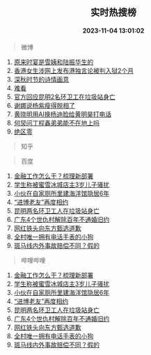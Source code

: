 <div align="center"><h2>实时热搜榜</h2><h4>2023-11-04 13:01:02</h4></div>

> 微博  

1. [原来时宴是雪姨和陆振华生的](https://s.weibo.com/weibo?q=%E5%8E%9F%E6%9D%A5%E6%97%B6%E5%AE%B4%E6%98%AF%E9%9B%AA%E5%A7%A8%E5%92%8C%E9%99%86%E6%8C%AF%E5%8D%8E%E7%94%9F%E7%9A%84&t=31&band_rank=1&Refer=top)<br />
2. [香港女生涉网上发布港独言论被判入狱2个月](https://s.weibo.com/weibo?q=%23%E9%A6%99%E6%B8%AF%E5%A5%B3%E7%94%9F%E6%B6%89%E7%BD%91%E4%B8%8A%E5%8F%91%E5%B8%83%E6%B8%AF%E7%8B%AC%E8%A8%80%E8%AE%BA%E8%A2%AB%E5%88%A4%E5%85%A5%E7%8B%B12%E4%B8%AA%E6%9C%88%23&t=31&band_rank=2&Refer=top)<br />
3. [深秋时节的诗情画意](https://s.weibo.com/weibo?q=%23%E6%B7%B1%E7%A7%8B%E6%97%B6%E8%8A%82%E7%9A%84%E8%AF%97%E6%83%85%E7%94%BB%E6%84%8F%23&t=31&band_rank=3&Refer=top)<br />
4. [难看](https://s.weibo.com/weibo?q=%E9%9A%BE%E7%9C%8B&t=31&band_rank=4&Refer=top)<br />
5. [官方回应昆明2名环卫工在垃圾站身亡](https://s.weibo.com/weibo?q=%23%E5%AE%98%E6%96%B9%E5%9B%9E%E5%BA%94%E6%98%86%E6%98%8E2%E5%90%8D%E7%8E%AF%E5%8D%AB%E5%B7%A5%E5%9C%A8%E5%9E%83%E5%9C%BE%E7%AB%99%E8%BA%AB%E4%BA%A1%23&t=31&band_rank=5&Refer=top)<br />
6. [谢娜说杨紫瘦得脱相了](https://s.weibo.com/weibo?q=%23%E8%B0%A2%E5%A8%9C%E8%AF%B4%E6%9D%A8%E7%B4%AB%E7%98%A6%E5%BE%97%E8%84%B1%E7%9B%B8%E4%BA%86%23&t=31&band_rank=6&Refer=top)<br />
7. [黄晓明用AI换杨迪脸给黄明昊打电话](https://s.weibo.com/weibo?q=%E9%BB%84%E6%99%93%E6%98%8E%E7%94%A8AI%E6%8D%A2%E6%9D%A8%E8%BF%AA%E8%84%B8%E7%BB%99%E9%BB%84%E6%98%8E%E6%98%8A%E6%89%93%E7%94%B5%E8%AF%9D&t=31&band_rank=7&Refer=top)<br />
8. [何炅问丁程鑫弟弟能不在地上吗](https://s.weibo.com/weibo?q=%23%E4%BD%95%E7%82%85%E9%97%AE%E4%B8%81%E7%A8%8B%E9%91%AB%E5%BC%9F%E5%BC%9F%E8%83%BD%E4%B8%8D%E5%9C%A8%E5%9C%B0%E4%B8%8A%E5%90%97%23&t=31&band_rank=8&Refer=top)<br />
9. [绝区零](https://s.weibo.com/weibo?q=%E7%BB%9D%E5%8C%BA%E9%9B%B6&t=31&band_rank=9&Refer=top)<br />

> 知乎  


> 百度  

1. [金融工作怎么干？梳理新部署](https://www.baidu.com/s?wd=%E9%87%91%E8%9E%8D%E5%B7%A5%E4%BD%9C%E6%80%8E%E4%B9%88%E5%B9%B2%EF%BC%9F%E6%A2%B3%E7%90%86%E6%96%B0%E9%83%A8%E7%BD%B2&sa=fyb_news&rsv_dl=fyb_news)<br />
2. [学生称被蜜雪冰城店主3岁儿子骚扰](https://www.baidu.com/s?wd=%E5%AD%A6%E7%94%9F%E7%A7%B0%E8%A2%AB%E8%9C%9C%E9%9B%AA%E5%86%B0%E5%9F%8E%E5%BA%97%E4%B8%BB3%E5%B2%81%E5%84%BF%E5%AD%90%E9%AA%9A%E6%89%B0&sa=fyb_news&rsv_dl=fyb_news)<br />
3. [小伙在自家厕所里建海洋馆隐居6年](https://www.baidu.com/s?wd=%E5%B0%8F%E4%BC%99%E5%9C%A8%E8%87%AA%E5%AE%B6%E5%8E%95%E6%89%80%E9%87%8C%E5%BB%BA%E6%B5%B7%E6%B4%8B%E9%A6%86%E9%9A%90%E5%B1%856%E5%B9%B4&sa=fyb_news&rsv_dl=fyb_news)<br />
4. [“进博老友”再度相约](https://www.baidu.com/s?wd=%E2%80%9C%E8%BF%9B%E5%8D%9A%E8%80%81%E5%8F%8B%E2%80%9D%E5%86%8D%E5%BA%A6%E7%9B%B8%E7%BA%A6&sa=fyb_news&rsv_dl=fyb_news)<br />
5. [昆明两名环卫工人在垃圾站身亡](https://www.baidu.com/s?wd=%E6%98%86%E6%98%8E%E4%B8%A4%E5%90%8D%E7%8E%AF%E5%8D%AB%E5%B7%A5%E4%BA%BA%E5%9C%A8%E5%9E%83%E5%9C%BE%E7%AB%99%E8%BA%AB%E4%BA%A1&sa=fyb_news&rsv_dl=fyb_news)<br />
6. [广东4个世仇村解除百年不通婚旧约](https://www.baidu.com/s?wd=%E5%B9%BF%E4%B8%9C4%E4%B8%AA%E4%B8%96%E4%BB%87%E6%9D%91%E8%A7%A3%E9%99%A4%E7%99%BE%E5%B9%B4%E4%B8%8D%E9%80%9A%E5%A9%9A%E6%97%A7%E7%BA%A6&sa=fyb_news&rsv_dl=fyb_news)<br />
7. [网红铁头向东方甄选道歉](https://www.baidu.com/s?wd=%E7%BD%91%E7%BA%A2%E9%93%81%E5%A4%B4%E5%90%91%E4%B8%9C%E6%96%B9%E7%94%84%E9%80%89%E9%81%93%E6%AD%89&sa=fyb_news&rsv_dl=fyb_news)<br />
8. [全村唯一拥有电话手表的小狗](https://www.baidu.com/s?wd=%E5%85%A8%E6%9D%91%E5%94%AF%E4%B8%80%E6%8B%A5%E6%9C%89%E7%94%B5%E8%AF%9D%E6%89%8B%E8%A1%A8%E7%9A%84%E5%B0%8F%E7%8B%97&sa=fyb_news&rsv_dl=fyb_news)<br />
9. [斑马线内外事故赔偿不同？假的](https://www.baidu.com/s?wd=%E6%96%91%E9%A9%AC%E7%BA%BF%E5%86%85%E5%A4%96%E4%BA%8B%E6%95%85%E8%B5%94%E5%81%BF%E4%B8%8D%E5%90%8C%EF%BC%9F%E5%81%87%E7%9A%84&sa=fyb_news&rsv_dl=fyb_news)<br />

> 哔哩哔哩  

1. [金融工作怎么干？梳理新部署](https://www.baidu.com/s?wd=%E9%87%91%E8%9E%8D%E5%B7%A5%E4%BD%9C%E6%80%8E%E4%B9%88%E5%B9%B2%EF%BC%9F%E6%A2%B3%E7%90%86%E6%96%B0%E9%83%A8%E7%BD%B2&sa=fyb_news&rsv_dl=fyb_news)<br />
2. [学生称被蜜雪冰城店主3岁儿子骚扰](https://www.baidu.com/s?wd=%E5%AD%A6%E7%94%9F%E7%A7%B0%E8%A2%AB%E8%9C%9C%E9%9B%AA%E5%86%B0%E5%9F%8E%E5%BA%97%E4%B8%BB3%E5%B2%81%E5%84%BF%E5%AD%90%E9%AA%9A%E6%89%B0&sa=fyb_news&rsv_dl=fyb_news)<br />
3. [小伙在自家厕所里建海洋馆隐居6年](https://www.baidu.com/s?wd=%E5%B0%8F%E4%BC%99%E5%9C%A8%E8%87%AA%E5%AE%B6%E5%8E%95%E6%89%80%E9%87%8C%E5%BB%BA%E6%B5%B7%E6%B4%8B%E9%A6%86%E9%9A%90%E5%B1%856%E5%B9%B4&sa=fyb_news&rsv_dl=fyb_news)<br />
4. [“进博老友”再度相约](https://www.baidu.com/s?wd=%E2%80%9C%E8%BF%9B%E5%8D%9A%E8%80%81%E5%8F%8B%E2%80%9D%E5%86%8D%E5%BA%A6%E7%9B%B8%E7%BA%A6&sa=fyb_news&rsv_dl=fyb_news)<br />
5. [昆明两名环卫工人在垃圾站身亡](https://www.baidu.com/s?wd=%E6%98%86%E6%98%8E%E4%B8%A4%E5%90%8D%E7%8E%AF%E5%8D%AB%E5%B7%A5%E4%BA%BA%E5%9C%A8%E5%9E%83%E5%9C%BE%E7%AB%99%E8%BA%AB%E4%BA%A1&sa=fyb_news&rsv_dl=fyb_news)<br />
6. [广东4个世仇村解除百年不通婚旧约](https://www.baidu.com/s?wd=%E5%B9%BF%E4%B8%9C4%E4%B8%AA%E4%B8%96%E4%BB%87%E6%9D%91%E8%A7%A3%E9%99%A4%E7%99%BE%E5%B9%B4%E4%B8%8D%E9%80%9A%E5%A9%9A%E6%97%A7%E7%BA%A6&sa=fyb_news&rsv_dl=fyb_news)<br />
7. [网红铁头向东方甄选道歉](https://www.baidu.com/s?wd=%E7%BD%91%E7%BA%A2%E9%93%81%E5%A4%B4%E5%90%91%E4%B8%9C%E6%96%B9%E7%94%84%E9%80%89%E9%81%93%E6%AD%89&sa=fyb_news&rsv_dl=fyb_news)<br />
8. [全村唯一拥有电话手表的小狗](https://www.baidu.com/s?wd=%E5%85%A8%E6%9D%91%E5%94%AF%E4%B8%80%E6%8B%A5%E6%9C%89%E7%94%B5%E8%AF%9D%E6%89%8B%E8%A1%A8%E7%9A%84%E5%B0%8F%E7%8B%97&sa=fyb_news&rsv_dl=fyb_news)<br />
9. [斑马线内外事故赔偿不同？假的](https://www.baidu.com/s?wd=%E6%96%91%E9%A9%AC%E7%BA%BF%E5%86%85%E5%A4%96%E4%BA%8B%E6%95%85%E8%B5%94%E5%81%BF%E4%B8%8D%E5%90%8C%EF%BC%9F%E5%81%87%E7%9A%84&sa=fyb_news&rsv_dl=fyb_news)<br />
